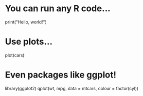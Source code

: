 # You can run any R code...
print("Hello, world!")

# Use plots...
plot(cars)

# Even packages like ggplot!
library(ggplot2)
qplot(wt, mpg, data = mtcars, colour = factor(cyl))
